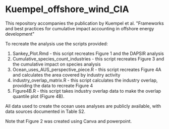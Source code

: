 # Kuempel_offshore_wind_CIA

This repository accompanies the publication by Kuempel et al. "Frameworks and best practices for cumulative impact accounting in offshore energy development"

To recreate the analysis use the scripts provided:

1. Sankey_Plot.Rmd - this script recreates Figure 1 and the DAPSIR analysis
2. Cumulative_species_count_industries - this script recreates Figure 3 and the cumulative impact on species analysis
3. Ocean_uses_AUS_perspective_piece.R - this script recreates Figure 4A and calculates the area covered by industry activity
4. industry_overlap_matrix.R - this script calculates the industry overlap, providing the data to recreate Figure 4
5. Figure4B.R - this script takes industry overlap data to make the overlap quantile plot (Figure 4B).

All data used to create the ocean uses analyses are publicly available, with data sources documented in Table S2.

Note that Figure 2 was created using Canva and powerpoint.
